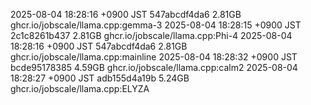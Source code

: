 2025-08-04 18:28:16 +0900 JST 547abcdf4da6 2.81GB ghcr.io/jobscale/llama.cpp:gemma-3
2025-08-04 18:28:15 +0900 JST 2c1c8261b437 2.81GB ghcr.io/jobscale/llama.cpp:Phi-4
2025-08-04 18:28:16 +0900 JST 547abcdf4da6 2.81GB ghcr.io/jobscale/llama.cpp:mainline
2025-08-04 18:28:32 +0900 JST bcde95178385 4.59GB ghcr.io/jobscale/llama.cpp:calm2
2025-08-04 18:28:27 +0900 JST adb155d4a19b 5.24GB ghcr.io/jobscale/llama.cpp:ELYZA
